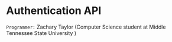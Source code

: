 # Authentication API
`Programmer:` Zachary Taylor (Computer Science student at Middle Tennessee State University )

